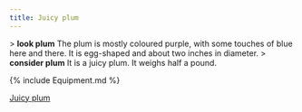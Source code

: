 ```yaml
---
title: Juicy plum
---
```


\> **look plum**
The plum is mostly coloured purple, with some touches of blue here and
there. It is egg-shaped and about two inches in diameter.
\> **consider plum**
It is a juicy plum.
It weighs half a pound.

{% include Equipment.md %}

[Juicy plum](Category:_Consumables "wikilink")